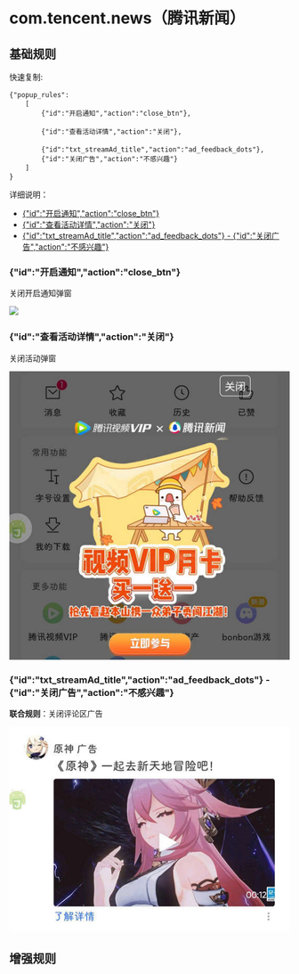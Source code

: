 # com.tencent.news（腾讯新闻）

## 基础规则

快速复制:
```
{"popup_rules":
    [
        {"id":"开启通知","action":"close_btn"},

        {"id":"查看活动详情","action":"关闭"},

        {"id":"txt_streamAd_title","action":"ad_feedback_dots"},
        {"id":"关闭广告","action":"不感兴趣"}
    ]
}
```
详细说明：
- [{"id":"开启通知","action":"close_btn"}](#id开启通知actionclose_btn)
- [{"id":"查看活动详情","action":"关闭"}](#id查看活动详情action关闭)
- [{"id":"txt_streamAd_title","action":"ad_feedback_dots"} - {"id":"关闭广告","action":"不感兴趣"}](#idtxt_streamad_titleactionad_feedback_dots---id关闭广告action不感兴趣)

### {"id":"开启通知","action":"close_btn"}
关闭开启通知弹窗

![](./assets/开启通知弹窗.jpg)

### {"id":"查看活动详情","action":"关闭"}
关闭活动弹窗

![](./assets/活动弹窗.jpg)

### {"id":"txt_streamAd_title","action":"ad_feedback_dots"} - {"id":"关闭广告","action":"不感兴趣"}
**联合规则**：关闭评论区广告

![](./assets/评论区广告.jpg)

## 增强规则
